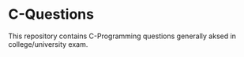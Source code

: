 # C-Questions
This repository contains C-Programming questions generally aksed in college/university exam.
